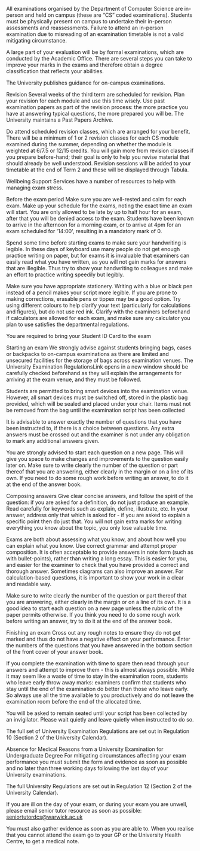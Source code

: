 All examinations organised by the Department of Computer Science are in-person and held on campus (these are “CS” coded examinations). Students must be physically present on campus to undertake their in-person assessments and reassessments. Failure to attend an in-person examination due to misreading of an examination timetable is not a valid mitigating circumstance. 

A large part of your evaluation will be by formal examinations, which are conducted by the Academic Office. There are several steps you can take to improve your marks in the exams and therefore obtain a degree classification that reflects your abilities.

The University publishes guidance for on-campus examinations.

Revision
Several weeks of the third term are scheduled for revision. Plan your revision for each module and use this time wisely. Use past examination papers as part of the revision process: the more practice you have at answering typical questions, the more prepared you will be. The University maintains a Past Papers Archive.

Do attend scheduled revision classes, which are arranged for your benefit. There will be a minimum of 1 or 2 revision classes for each CS module examined during the summer, depending on whether the module is weighted at 6/7.5 or 12/15 credits. You will gain more from revision classes if you prepare before-hand; their goal is only to help you revise material that should already be well understood. Revision sessions will be added to your timetable at the end of Term 2 and these will be displayed through Tabula.

Wellbeing Support Services have a number of resources to help with managing exam stress.

Before the exam period
Make sure you are well-rested and calm for each exam. Make up your schedule for the exams, noting the exact time an exam will start. You are only allowed to be late by up to half hour for an exam, after that you will be denied access to the exam. Students have been known to arrive in the afternoon for a morning exam, or to arrive at 4pm for an exam scheduled for '14:00', resulting in a mandatory mark of 0.

Spend some time before starting exams to make sure your handwriting is legible. In these days of keyboard use many people do not get enough practice writing on paper, but for exams it is invaluable that examiners can easily read what you have written, as you will not gain marks for answers that are illegible. Thus try to show your handwriting to colleagues and make an effort to practice writing speedily but legibly.

Make sure you have appropriate stationery. Writing with a blue or black pen instead of a pencil makes your script more legible. If you are prone to making corrections, erasable pens or tippex may be a good option. Try using different colours to help clarify your text (particularly for calculations and figures), but do not use red ink. Clarify with the examiners beforehand if calculators are allowed for each exam, and make sure any calculator you plan to use satisfies the departmental regulations.

You are required to bring your Student ID Card to the exam

Starting an exam
We strongly advise against students bringing bags, cases or backpacks to on-campus examinations as there are limited and unsecured facilities for the storage of bags across examination venues. The University Examination RegulationsLink opens in a new window should be carefully checked beforehand as they will explain the arrangements for arriving at the exam venue, and they must be followed.

Students are permitted to bring smart devices into the examination venue. However, all smart devices must be switched off, stored in the plastic bag provided, which will be sealed and placed under your chair. Items must not be removed from the bag until the examination script has been collected

It is advisable to answer exactly the number of questions that you have been instructed to, if there is a choice between questions. Any extra answers must be crossed out and the examiner is not under any obligation to mark any additional answers given.

You are strongly advised to start each question on a new page. This will give you space to make changes and improvements to the question easily later on. Make sure to write clearly the number of the question or part thereof that you are answering, either clearly in the margin or on a line of its own. If you need to do some rough work before writing an answer, to do it at the end of the answer book.

Composing answers
Give clear concise answers, and follow the spirit of the question: if you are asked for a definition, do not just produce an example. Read carefully for keywords such as explain, define, illustrate, etc. In your answer, address only that which is asked for - if you are asked to explain a specific point then do just that. You will not gain extra marks for writing everything you know about the topic, you only lose valuable time.

Exams are both about assessing what you know, and about how well you can explain what you know. Use correct grammar and attempt proper composition. It is often acceptable to provide answers in note form (such as with bullet-points), rather than writing a long essay. This is easier for you, and easier for the examiner to check that you have provided a correct and thorough answer. Sometimes diagrams can also improve an answer. For calculation-based questions, it is important to show your work in a clear and readable way.

Make sure to write clearly the number of the question or part thereof that you are answering, either clearly in the margin or on a line of its own. It is a good idea to start each question on a new page unless the rubric of the paper permits otherwise. If you think you need to do some rough work before writing an answer, try to do it at the end of the answer book.

Finishing an exam
Cross out any rough notes to ensure they do not get marked and thus do not have a negative effect on your performance. Enter the numbers of the questions that you have answered in the bottom section of the front cover of your answer book.

If you complete the examination with time to spare then read through your answers and attempt to improve them - this is almost always possible. While it may seem like a waste of time to stay in the examination room, students who leave early throw away marks: examiners confirm that students who stay until the end of the examination do better than those who leave early. So always use all the time available to you productively and do not leave the examination room before the end of the allocated time.

You will be asked to remain seated until your script has been collected by an invigilator. Please wait quietly and leave quietly when instructed to do so.

The full set of University Examination Regulations are set out in Regulation 10 (Section 2 of the University Calendar).

Absence for Medical Reasons from a University Examination for Undergraduate Degree 
For mitigating circumstances affecting your exam performance you must submit the form and evidence as soon as possible and no later than three working days following the last day of your University examinations. 

The full University Regulations are set out in Regulation 12 (Section 2 of the University Calendar). 

If you are ill on the day of your exam, or during your exam you are unwell, please email senior tutor resource as soon as possible: seniortutordcs@warwick.ac.uk


You must also gather evidence as soon as you are able to. When you realise that you cannot attend the exam go to your GP or the University Health Centre, to get a medical note.